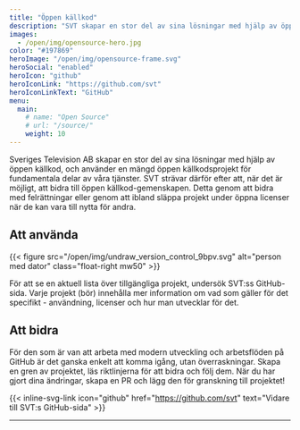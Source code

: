 ```yaml
---
title: "Öppen källkod"
description: "SVT skapar en stor del av sina lösningar med hjälp av öppen källkod. SVT strävar därför efter att, när det är möjligt, att bidra till öppen källkod-gemenskapen."
images:
  - /open/img/opensource-hero.jpg
color: "#197869"
heroImage: "/open/img/opensource-frame.svg"
heroSocial: "enabled"
heroIcon: "github"
heroIconLink: "https://github.com/svt"
heroIconLinkText: "GitHub"
menu:
  main:
    # name: "Open Source"
    # url: "/source/"
    weight: 10
---
```


Sveriges Television AB skapar en stor del av sina lösningar med hjälp av öppen källkod, och använder en mängd öppen källkodsprojekt för fundamentala delar av våra tjänster.
SVT strävar därför efter att, när det är möjligt, att bidra till öppen källkod-gemenskapen.
Detta genom att bidra med felrättningar eller genom att ibland släppa projekt under öppna licenser när de kan vara till nytta för andra.

<!--{{< figure src="/open/img/github-64.svg" alt="GitHub" link="https://github.com/svt" class="text-center margin-top" >}}-->

## Att använda

{{< figure src="/open/img/undraw_version_control_9bpv.svg" alt="person med dator" class="float-right mw50" >}}

För att se en aktuell lista över tillgängliga projekt, undersök SVT:ss GitHub-sida. Varje projekt (bör) innehålla mer information om vad som gäller för det specifikt - användning, licenser och hur man utvecklar för det.

## Att bidra

För den som är van att arbeta med modern utveckling och arbetsflöden på GitHub är det ganska enkelt att komma igång, utan överraskningar. Skapa en gren av projektet, läs riktlinjerna för att bidra och följ dem. När du har gjort dina ändringar, skapa en PR och lägg den för granskning till projektet!

{{< inline-svg-link icon="github" href="https://github.com/svt" text="Vidare till SVT:s GitHub-sida" >}}

---
